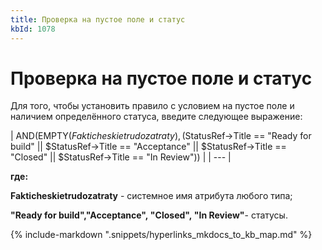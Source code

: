 ```yaml
---
title: Проверка на пустое поле и статус
kbId: 1078
---
```


# Проверка на пустое поле и статус

Для того, чтобы установить правило с условием на пустое поле и наличием определённого статуса, введите следующее выражение:

| AND(EMPTY($Fakticheskietrudozatraty), ($StatusRef->Title == "Ready for build" || $StatusRef->Title == "Acceptance" || $StatusRef->Title == "Closed" || $StatusRef->Title == "In Review")) |
| --- |

**где:**

**Fakticheskietrudozatraty** - системное имя атрибута любого типа;

**"Ready for build","Acceptance", "Closed", "In Review"**- статусы.

{% include-markdown ".snippets/hyperlinks_mkdocs_to_kb_map.md" %}
